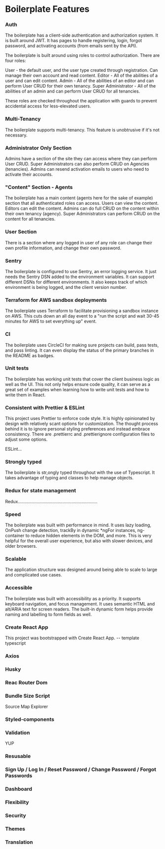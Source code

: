 # Boilerplate Features

### Auth

The boilerplate has a client-side authentication and authorization system. It is built around JWT. It has pages to handle registering, login, forgot password, and activating accounts (from emails sent by the API).

The boilerplate is built around using roles to control authorization. There are four roles:

User - the default user, and the user type created through registration. Can manage their own account and read content.
Editor - All of the abilities of a user and can edit content.
Admin - All of the abilities of an editor and can perform User CRUD for their own tenancy.
Super Administrator - All of the abilities of an admin and can perform User CRUD for all tenancies.

These roles are checked throughout the application with guards to prevent accidental access for less-elevated users.

### Multi-Tenancy

The boilerplate supports multi-tenancy. This feature is unobtrusive if it's not necessary.

### Administrator Only Section

Admins have a section of the site they can access where they can perform User CRUD. Super Administrators can also perform CRUD on Agencies (tenancies). Admins can resend activation emails to users who need to activate their accounts.

### "Content" Section - Agents

The boilerplate has a main content (agents here for the sake of example) section that all authenticated roles can access. Users can view the content. Editors can edit the content. Admins can do full CRUD on the content within their own tenancy (agency). Super Administrators can perform CRUD on the content for all tenancies.

### User Section

There is a section where any logged in user of any role can change their own profile information, and change their own password.

### Sentry

The boilerplate is configured to use Sentry, an error logging service. It just needs the Sentry DSN added to the environment variables. It can support different DSNs for different environments. It also keeps track of which environment is being logged, and the client version number.

### Terraform for AWS sandbox deployments

The boilerplate uses Terraform to facilitate provisioning a sandbox instance on AWS. This cuts down an all day event to a "run the script and wait 30-45 minutes for AWS to set everything up" event.

### CI

The boilerplate uses CircleCI for making sure projects can build, pass tests, and pass linting. It can even display the status of the primary branches in the README as badges.

### Unit tests

The boilerplate has working unit tests that cover the client business logic as well as the UI. This not only helps ensure code quality, it can serve as a great set of examples when learning how to write unit tests and how to write them in React.

### Consistent with Prettier & ESLint

This project uses Prettier to enforce code style. It is highly opinionated by design with relatively scant options for customization. The thought process behind it is to ignore personal styling preferences and instead embrace consistency. There are .prettierrc and .prettierignore configuration files to adjust some options. 

ESLint...

### Strongly typed

The boilerplate is str,ongly typed throughout with the use of Typescript. It takes advantage of typing and classes to help manage objects.

### Redux for state management

Redux................................................................

### Speed

The boilerplate was built with performance in mind. It uses lazy loading, OnPush change detection, trackBy in dynamic *ngFor instances, ng-container to reduce hidden elements in the DOM, and more. This is very helpful for the overall user experience, but also with slower devices, and older browsers.

### Scalable

The application structure was designed around being able to scale to large and complicated use cases.

### Accessible

The boilerplate was built with accessibility as a priority. It supports keyboard navigation, and focus management. It uses semantic HTML and alt/ARIA text for screen readers. The built-in dynamic form helps provide naming and labelling to form fields as well.

### Create React App

This project was bootstrapped with Create React App. -- template typescript

### Axios

### Husky

### Reac Router Dom

### Bundle Size Script

Source Map Explorer

### Styled-components

### Validation

YUP

### Resusable


### Sign Up / Log In / Reset Password / Change Password / Forgot Passwords

### Dashboard


### Flexibility


### Security

### Themes

### Translation